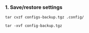 ### 1. Save/restore settings

    tar cvzf configs-backup.tgz .config/

    tar -xvf config-backup.tgz



